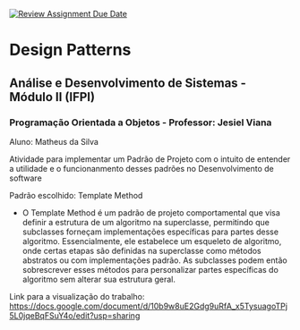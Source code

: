 [![Review Assignment Due Date](https://classroom.github.com/assets/deadline-readme-button-24ddc0f5d75046c5622901739e7c5dd533143b0c8e959d652212380cedb1ea36.svg)](https://classroom.github.com/a/LoNyptRI)

# Design Patterns
## Análise e Desenvolvimento de Sistemas - Módulo II (IFPI)
### Programação Orientada a Objetos - Professor: Jesiel Viana
Aluno: Matheus da Silva

Atividade para implementar um Padrão de Projeto com o intuito de entender a utilidade e o funcionanmento desses padrões no Desenvolvimento de software

Padrão escolhido: Template Method
- O Template Method é um padrão de projeto comportamental que visa definir a estrutura de um algoritmo na superclasse, permitindo que subclasses forneçam implementações específicas para partes desse algoritmo. Essencialmente, ele estabelece um esqueleto de algoritmo, onde certas etapas são definidas na superclasse como métodos abstratos ou com implementações padrão. As subclasses podem então sobrescrever esses métodos para personalizar partes específicas do algoritmo sem alterar sua estrutura geral.

Link para a visualização do trabalho: https://docs.google.com/document/d/10b9w8uE2Gdg9uRfA_x5TysuagoTPj5L0jqeBqFSuY4o/edit?usp=sharing

